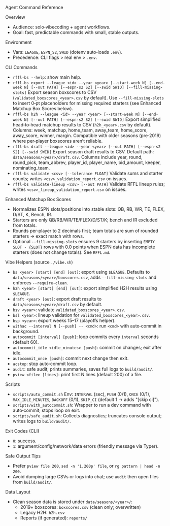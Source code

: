 Agent Command Reference

Overview
- Audience: solo‑vibecoding + agent workflows.
- Goal: fast, predictable commands with small, stable outputs.

Environment
- Vars: `LEAGUE`, `ESPN_S2`, `SWID` (dotenv auto‑loads `.env`).
- Precedence: CLI flags > real env > `.env`.

CLI Commands
- `rffl-bs --help`: show main help.
- `rffl-bs export --league <id> --year <year> [--start-week N] [--end-week N] [--out PATH] [--espn-s2 S2] [--swid SWID] [--fill-missing-slots]`
  Export season boxscores to CSV (`validated_boxscores_<year>.csv` by default). Use `--fill-missing-slots` to insert 0‑pt placeholders for missing required starters (see Enhanced Matchup Box Scores below).
- `rffl-bs h2h --league <id> --year <year> [--start-week N] [--end-week N] [--out PATH] [--espn-s2 S2] [--swid SWID]`
  Export simplified head‑to‑head matchup results to CSV (`h2h_<year>.csv` by default). Columns: week, matchup, home_team, away_team, home_score, away_score, winner, margin. Compatible with older seasons (pre‑2019) where per‑player boxscores aren’t reliable.
- `rffl-bs draft --league <id> --year <year> [--out PATH] [--espn-s2 S2] [--swid SWID]`
  Export season draft results to CSV. Default path: `data/seasons/<year>/draft.csv`. Columns include year, round, round_pick, team_abbrev, player_id, player_name, bid_amount, keeper, nominating_team.
- `rffl-bs validate <csv> [--tolerance FLOAT]`
  Validate sums and starter counts; writes `<csv>_validation_report.csv` on issues.
- `rffl-bs validate-lineup <csv> [--out PATH]`
  Validate RFFL lineup rules; writes `<csv>_lineup_validation_report.csv` on issues.

Enhanced Matchup Box Scores
- Normalizes ESPN slots/positions into stable slots: QB, RB, WR, TE, FLEX, D/ST, K, Bench, IR.
- Starters are only QB/RB/WR/TE/FLEX/D/ST/K; bench and IR excluded from totals.
- Rounds per‑player to 2 decimals first; team totals are sum of rounded starters → exact match with rows.
- Optional `--fill-missing-slots` ensures 9 starters by inserting `EMPTY SLOT - {SLOT}` rows with 0.0 points when ESPN data has incomplete starters (does not change totals). See `RFFL.md`.

Vibe Helpers (source `./vibe.sh`)
- `bs <year> [start] [end] [out]`: export using `$LEAGUE`. Defaults to `data/seasons/<year>/boxscores.csv`, adds `--fill-missing-slots` and enforces `--require-clean`.
- `h2h <year> [start] [end] [out]`: export simplified H2H results using `$LEAGUE`.
- `draft <year> [out]`: export draft results to `data/seasons/<year>/draft.csv` by default.
- `bsv <year>`: validate `validated_boxscores_<year>.csv`.
- `bsl <year>`: lineup validation for `validated_boxscores_<year>.csv`.
- `bsp <year>`: export weeks 15–17 (playoffs helper).
- `withac --interval N [--push] -- <cmd>`: run `<cmd>` with auto‑commit in background.
- `autocommit [interval] [push]`: loop commits every `interval` seconds (default 60).
- `autocommit_idle <idle_minutes> [push]`: commit on changes; exit after idle.
- `autocommit_once [push]`: commit next change then exit.
- `acstop`: stop auto‑commit loop.
- `audit`: safe audit; prints summaries, saves full logs to `build/audit/`.
- `pview <file> [lines]`: print first N lines (default 200) of a file.

Scripts
- `scripts/auto_commit.sh`
  Env: `INTERVAL` (sec), `PUSH` (0/1), `ONCE` (0/1), `MAX_IDLE_MINUTES`, `BACKOFF` (0/1), `SKIP_CI` (default 1 → adds "[skip ci]").
- `scripts/with_autocommit.sh`:
  Wrapper to run a dev command with auto‑commit; stops loop on exit.
- `scripts/safe_audit.sh`:
  Collects diagnostics; truncates console output; writes logs to `build/audit/`.

Exit Codes (CLI)
- `0`: success.
- `1`: argument/config/network/data errors (friendly message via Typer).

Safe Output Tips
- Prefer `pview file 200`, `sed -n '1,200p' file`, or `rg pattern | head -n 200`.
- Avoid dumping large CSVs or logs into chat; use `audit` then open files from `build/audit/`.

Data Layout
- Clean season data is stored under `data/seasons/<year>/`:
  - 2019+ boxscores: `boxscores.csv` (clean only; overwritten)
  - Legacy H2H: `h2h.csv`
  - Reports (if generated): `reports/`
